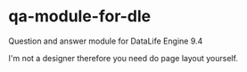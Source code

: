 qa-module-for-dle
=================

Question and answer module for DataLife Engine 9.4

I'm not a designer therefore you need do page layout yourself.
